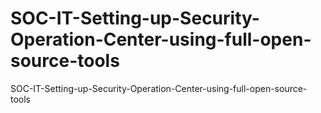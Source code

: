 # SOC-IT-Setting-up-Security-Operation-Center-using-full-open-source-tools
SOC-IT-Setting-up-Security-Operation-Center-using-full-open-source-tools
